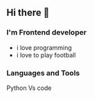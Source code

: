 ## Hi there 👋

### I'm Frontend developer
- i love programming
- i love to play football

### Languages and Tools
Python
Vs code



